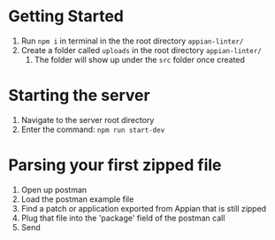 # Getting Started
1. Run `npm i` in terminal in the the root directory `appian-linter/`
2. Create a folder called `uploads` in the root directory `appian-linter/`
    1. The folder will show up under the `src` folder once created

# Starting the server
1. Navigate to the server root directory
2. Enter the command: `npm run start-dev`

# Parsing your first zipped file
1. Open up postman
2. Load the postman example file
3. Find a patch or application exported from Appian that is still zipped
4. Plug that file into the 'package' field of the postman call
5. Send